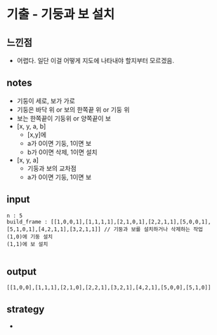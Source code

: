 # 기출 - 기둥과 보 설치

## 느낀점
* 어렵다. 일단 이걸 어떻게 지도에 나타내야 할지부터 모르겠음. 

## notes
* 기둥이 세로, 보가 가로
* 기둥은 바닥 위 or 보의 한쪽끝 위 or 기둥 위
* 보는 한쪽끝이 기둥위 or 양쪽끝이 보
* [x, y, a, b]
  * [x,y]에
  * a가 0이면 기둥, 1이면 보
  * b가 0이면 삭제, 1이면 설치
* [x, y, a]
  * 기둥과 보의 교차점
  * a가 0이면 기둥, 1이면 보
## input
```
n : 5
build_frame : [[1,0,0,1],[1,1,1,1],[2,1,0,1],[2,2,1,1],[5,0,0,1],[5,1,0,1],[4,2,1,1],[3,2,1,1]] // 기둥과 보를 설치하거나 삭제하는 작업
(1,0)에 기둥 설치
(1,1)에 보 설치


```

## output
```
[[1,0,0],[1,1,1],[2,1,0],[2,2,1],[3,2,1],[4,2,1],[5,0,0],[5,1,0]]
```

## strategy
* 
